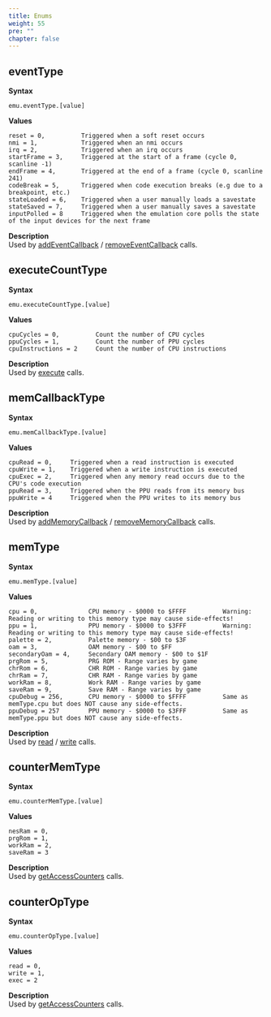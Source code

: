 ```yaml
---
title: Enums
weight: 55
pre: ""
chapter: false
---
```


## eventType ##

**Syntax** 

	emu.eventType.[value]

**Values**

```text
reset = 0,          Triggered when a soft reset occurs
nmi = 1,            Triggered when an nmi occurs
irq = 2,            Triggered when an irq occurs
startFrame = 3,     Triggered at the start of a frame (cycle 0, scanline -1)
endFrame = 4,       Triggered at the end of a frame (cycle 0, scanline 241)
codeBreak = 5,      Triggered when code execution breaks (e.g due to a breakpoint, etc.)
stateLoaded = 6,    Triggered when a user manually loads a savestate
stateSaved = 7,     Triggered when a user manually saves a savestate
inputPolled = 8     Triggered when the emulation core polls the state of the input devices for the next frame
```

**Description**  
Used by [addEventCallback](/apireference/callbacks.html#addeventcallback) / [removeEventCallback](/apireference/callbacks.html#removeeventcallback) calls.
 
## executeCountType ##

**Syntax** 

	emu.executeCountType.[value]

**Values**
	
```text
cpuCycles = 0,          Count the number of CPU cycles
ppuCycles = 1,          Count the number of PPU cycles
cpuInstructions = 2     Count the number of CPU instructions
```
	
**Description**  
Used by [execute](/apireference/emulation.html#execute) calls.
 
## memCallbackType ##

**Syntax** 

	emu.memCallbackType.[value]

**Values**

```text
cpuRead = 0,     Triggered when a read instruction is executed
cpuWrite = 1,    Triggered when a write instruction is executed
cpuExec = 2,     Triggered when any memory read occurs due to the CPU's code execution
ppuRead = 3,     Triggered when the PPU reads from its memory bus
ppuWrite = 4     Triggered when the PPU writes to its memory bus
```

**Description**  
Used by [addMemoryCallback](/apireference/callbacks.html#addmemorycallback) / [removeMemoryCallback](/apireference/callbacks.html#removememorycallback) calls.
 
## memType ##

**Syntax** 

	emu.memType.[value]

**Values**

```text
cpu = 0,              CPU memory - $0000 to $FFFF          Warning: Reading or writing to this memory type may cause side-effects!
ppu = 1,              PPU memory - $0000 to $3FFF          Warning: Reading or writing to this memory type may cause side-effects!
palette = 2,          Palette memory - $00 to $3F
oam = 3,              OAM memory - $00 to $FF
secondaryOam = 4,     Secondary OAM memory - $00 to $1F
prgRom = 5,           PRG ROM - Range varies by game
chrRom = 6,           CHR ROM - Range varies by game
chrRam = 7,           CHR RAM - Range varies by game
workRam = 8,          Work RAM - Range varies by game
saveRam = 9,          Save RAM - Range varies by game
cpuDebug = 256,       CPU memory - $0000 to $FFFF          Same as memType.cpu but does NOT cause any side-effects.
ppuDebug = 257        PPU memory - $0000 to $3FFF          Same as memType.ppu but does NOT cause any side-effects.
```	

**Description**  
Used by [read](/apireference/memoryaccess.html#read-readword) / [write](/apireference/memoryaccess.html#write-writeword) calls.


## counterMemType ##

**Syntax** 

	emu.counterMemType.[value]

**Values**

```text
nesRam = 0,
prgRom = 1,
workRam = 2,
saveRam = 3
```	

**Description**  
Used by [getAccessCounters](/apireference/misc.html#getaccesscounters) calls.


## counterOpType ##

**Syntax** 

	emu.counterOpType.[value]

**Values**

```text
read = 0,
write = 1,
exec = 2
```	

**Description**  
Used by [getAccessCounters](/apireference/misc.html#getaccesscounters) calls.